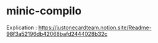 # minic-compilo

Explication :
https://justonecardteam.notion.site/Readme-98f3a52196db42068bafd2444028b32c
